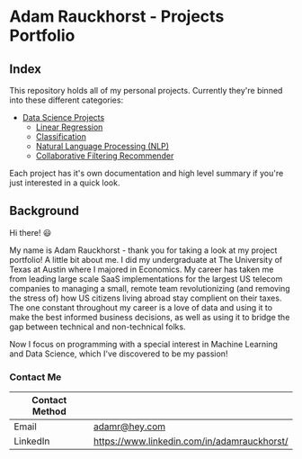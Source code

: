 # Adam Rauckhorst - Projects Portfolio

## Index

This repository holds all of my personal projects. Currently they're binned into these different categories:

- [Data Science Projects](https://github.com/ARauckhorst/Personal_Projects/tree/master/Data%20Science%20Projects)
    - [Linear Regression](https://github.com/ARauckhorst/Personal_Projects/tree/master/Data%20Science%20Projects/Money(golf)ball%20-%20Linear%20Regression)
    - [Classification](https://github.com/ARauckhorst/Personal_Projects/tree/master/Data%20Science%20Projects/Predicting%20SBA%20Loan%20Defaults)
    - [Natural Language Processing (NLP)](https://github.com/ARauckhorst/Personal_Projects/tree/master/Data%20Science%20Projects/Topic%20Modeling%20The%20Tim%20Ferriss%20Show)
    - [Collaborative Filtering Recommender](https://github.com/ARauckhorst/Personal_Projects/tree/master/Data%20Science%20Projects/Twitch%20Channel%20Collaborative%20Filtering%20Recommender)
    

Each project has it's own documentation and high level summary if you're just interested in a quick look.

## Background

Hi there! :smiley:

My name is Adam Rauckhorst - thank you for taking a look at my project portfolio! A little bit about me. I did my undergraduate at The University of Texas at Austin where I majored in Economics. My career has taken me from leading large scale SaaS implementations for the largest US telecom companies to managing a small, remote team revolutionizing (and removing the stress of) how US citizens living abroad stay complient on their taxes. The one constant throughout my career is a love of data and using it to make the best informed business decisions, as well as using it to bridge the gap between technical and non-technical folks.

Now I focus on programming with a special interest in Machine Learning and Data Science, which I've discovered to be my passion!

### Contact Me

| Contact Method |  |
| --- | --- |
| Email | adamr@hey.com |
| LinkedIn | https://www.linkedin.com/in/adamrauckhorst/ |
